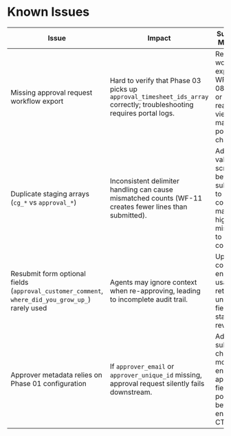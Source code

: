 # Known Issues

| Issue | Impact | Suggested Mitigation |
| --- | --- | --- |
| Missing approval request workflow export | Hard to verify that Phase 03 picks up `approval_timesheet_ids_array` correctly; troubleshooting requires portal logs. | Re-run workflow exporter for WF-08/WF-09 or request read-only view before making portal changes. |
| Duplicate staging arrays (`cg_*` vs `approval_*`) | Inconsistent delimiter handling can cause mismatched counts (WF-11 creates fewer lines than submitted). | Add validation script before form submission to confirm counts match; highlight mismatches to consultant. |
| Resubmit form optional fields (`approval_customer_comment`, `where_did_you_grow_up_`) rarely used | Agents may ignore context when re-approving, leading to incomplete audit trail. | Update UI copy to encourage usage or retire unused fields after stakeholder review. |
| Approver metadata relies on Phase 01 configuration | If `approver_email` or `approver_unique_id` missing, approval request silently fails downstream. | Add pre-submit check in module to ensure approver fields are populated before enabling CTA. |
